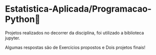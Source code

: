 # Estatistica-Aplicada/Programacao-Python🐍

Projetos realizados no decorrer da disciplina, foi utilizado a biblioteca jupyter.

Algumas respostas são de Exercícios propostos e Dois projetos finais! 
